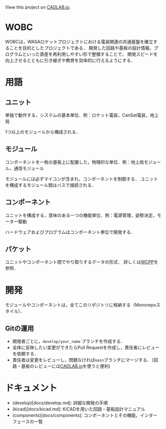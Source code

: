 View this project on [CADLAB.io](https://cadlab.io/project/27502). 

# WOBC

WOBCは，WASAロケットプロジェクトにおける電装関連の共通基盤を確立することを目的としたプロジェクトである．
開発した回路や基板の設計情報，プログラムといった資産を再利用しやすい形で整備することで，
開発スピードを向上させるとともに引き継ぎや教育を効率的に行えるようにする．

# 用語

## ユニット

単独で動作する，システムの基本単位．例：ロケット電装，CanSat電装，地上局

1つ以上のモジュールから構成される．

## モジュール

コンポーネントを一枚の基板上に配置した，物理的な単位．例：地上局モジュール，通信モジュール

モジュールには必ずマイコンが含まれ，コンポーネントを制御する．
ユニットを構成するモジュール間はバスで接続される．

## コンポーネント

ユニットを構成する，意味のある一つの機能単位．例：電源管理，姿勢決定，モーター駆動

ハードウェアおよびプログラムはコンポーネント単位で開発する．

## パケット

ユニットやコンポーネント間でやり取りするデータの形式．
詳しくは[WCPP](https://github.com/wasa-rockoon/WCPP)を参照．


# 開発

モジュールやコンポーネントは，全てこのリポジトリに格納する（Monorepoスタイル）．

## Gitの運用

- 開発者ごとに，`develop/your_name` ブランチを作成する．
- 全体に反映したい変更ができたらPull Requestを作成し，責任者にレビューを依頼する．
- 責任者は変更をレビューし，問題なければ`main`ブランチにマージする．（回路・基板のレビューには[CADLAB.io](https://cadlab.io/project/27502)を使うと便利)



# ドキュメント

- (develop)[docs/develop.md]: 詳細な開発の手順
- (kicad)[docs/kicad.md]: KiCADを用いた回路・基板設計マニュアル
- (components)[docs/components]: コンポーネントとその機能，インターフェースの一覧
